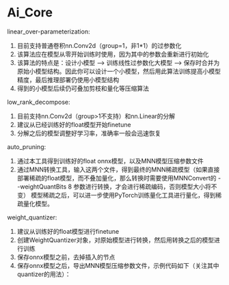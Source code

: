 # Ai_Core
linear_over-parameterization:
1. 目前支持普通卷积nn.Conv2d（group=1，非1*1）的过参数化
2. 该算法应在模型从零开始训练时使用，因为其中的参数会重新进行初始化
3. 该算法的特点是：设计小模型 --> 训练线性过参数化大模型 --> 保存时合并为原始小模型结构。因此你可以设计一个小模型，然后用此算法训练提高小模型精度，最后推理部署仍使用小模型结构
4. 得到的小模型后续仍可叠加剪枝和量化等压缩算法

low_rank_decompose:
1. 目前支持nn.Conv2d（group>1不支持）和nn.Linear的分解
2. 建议从已经训练好的float模型开始finetune
3. 分解之后的模型调整好学习率，准确率一般会迅速恢复


auto_pruning:
1. 通过本工具得到训练好的float onnx模型，以及MNN模型压缩参数文件
2. 通过MNN转换工具，输入这两个文件，得到最终的MNN稀疏模型（如果直接部署稀疏的float模型，而不叠加量化，那么转换时需要使用MNNConvert的 --weightQuantBits 8 参数进行转换，才会进行稀疏编码，否则模型大小将不变）
模型稀疏之后，可以进一步使用PyTorch训练量化工具进行量化，得到稀疏量化模型。

weight_quantizer:
1. 建议从训练好的float模型进行finetune
2. 创建WeightQuantizer对象，对原始模型进行转换，然后用转换之后的模型进行训练
3. 保存onnx模型之前，去掉插入的节点
4. 保存onnx模型之后，导出MNN模型压缩参数文件，示例代码如下（关注其中quantizer的用法）：